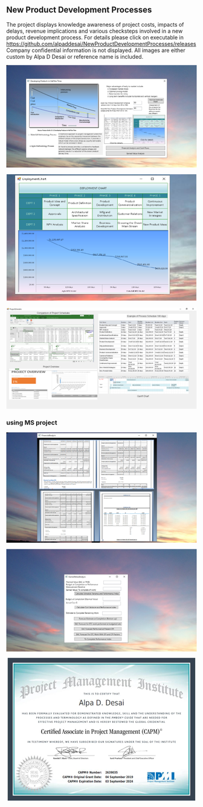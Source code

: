 ## New Product Development Processes

The project displays knowledge awareness of project costs, impacts of delays, revenue implications and various checksteps involved in a new product development process. For details please click on executable in 
https://github.com/alpaddesai/NewProductDevelopmentProcesses/releases  Company confidential information is not displayed. All images are either custom by Alpa D Desai or reference name is included. 

![Image of NewProductDevelopmentProcess](DevelopingProductsinHalftheTimeMainWindowOne.png) 

![Image of NewProductDevelopmentProcess](VisioDiagram.png) 

![Image of NewProductDevelopmentProcess](ProjectSchedule.png)
### using MS project

![Image](FinancialAnalysisImage.png)

![Image](EarnedValueAnalysis.png)

![image](CAPMCertificate.jpg)


